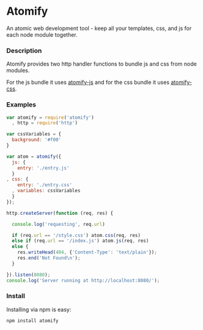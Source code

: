 Atomify
===============

An atomic web development tool - keep all your templates, css, and js for each node module together.

### Description

Atomify provides two http handler functions to bundle js and css from node modules.

For the js bundle it uses [atomify-js](http://github.com/techwraith/atomify-js) and for the css bundle it uses [atomify-css](http://github.com/techwraith/atomify-css).

### Examples

```js
var atomify = require('atomify')
  , http = require('http')

var cssVariables = {
  background: '#f00'
}

var atom = atomify({
  js: {
    entry: './entry.js'
  }
, css: {
    entry: './entry.css'
  , variables: cssVariables
  }
});

http.createServer(function (req, res) {

  console.log('requesting', req.url)

  if (req.url == '/style.css') atom.css(req, res)
  else if (req.url == '/index.js') atom.js(req, res)
  else {
    res.writeHead(404, {'Content-Type': 'text/plain'});
    res.end('Not Found\n');
  }

}).listen(8080);
console.log('Server running at http://localhost:8080/');
```

### Install

Installing via npm is easy:

```bash
npm install atomify
```
